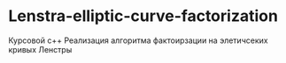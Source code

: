 # Lenstra-elliptic-curve-factorization
Курсовой с++
Реализация алгоритма фактоирзации на элетичсеких кривых Ленстры
